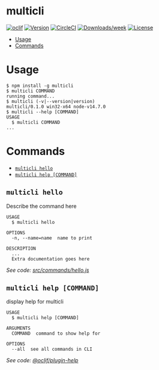 multicli
========



[![oclif](https://img.shields.io/badge/cli-oclif-brightgreen.svg)](https://oclif.io)
[![Version](https://img.shields.io/npm/v/multicli.svg)](https://npmjs.org/package/multicli)
[![CircleCI](https://circleci.com/gh/uchennaemeruche/multicli/tree/master.svg?style=shield)](https://circleci.com/gh/uchennaemeruche/multicli/tree/master)
[![Downloads/week](https://img.shields.io/npm/dw/multicli.svg)](https://npmjs.org/package/multicli)
[![License](https://img.shields.io/npm/l/multicli.svg)](https://github.com/uchennaemeruche/multicli/blob/master/package.json)

<!-- toc -->
* [Usage](#usage)
* [Commands](#commands)
<!-- tocstop -->
# Usage
<!-- usage -->
```sh-session
$ npm install -g multicli
$ multicli COMMAND
running command...
$ multicli (-v|--version|version)
multicli/0.1.0 win32-x64 node-v14.7.0
$ multicli --help [COMMAND]
USAGE
  $ multicli COMMAND
...
```
<!-- usagestop -->
# Commands
<!-- commands -->
* [`multicli hello`](#multicli-hello)
* [`multicli help [COMMAND]`](#multicli-help-command)

## `multicli hello`

Describe the command here

```
USAGE
  $ multicli hello

OPTIONS
  -n, --name=name  name to print

DESCRIPTION
  ...
  Extra documentation goes here
```

_See code: [src/commands/hello.js](https://github.com/uchennaemeruche/multicli/blob/v0.1.0/src/commands/hello.js)_

## `multicli help [COMMAND]`

display help for multicli

```
USAGE
  $ multicli help [COMMAND]

ARGUMENTS
  COMMAND  command to show help for

OPTIONS
  --all  see all commands in CLI
```

_See code: [@oclif/plugin-help](https://github.com/oclif/plugin-help/blob/v3.2.2/src/commands/help.ts)_
<!-- commandsstop -->

